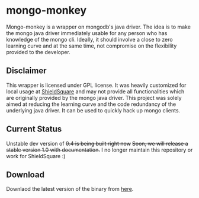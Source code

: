 mongo-monkey
============

Mongo-monkey is a wrapper on mongodb's java driver. The idea is to make the mongo java driver immediately usable for any person who has knowledge of the mongo cli. Ideally, it should involve a close to zero learning curve and at the same time, not compromise on the flexibility provided to the developer. 

Disclaimer
----------
This wrapper is licensed under GPL license. It was heavily customized for local usage at [ShieldSquare](http://github.com/ShieldSquare) and may not provide all functionalities which are originally provided by the mongo java driver. This project was solely aimed at reducing the learning curve and the code redundancy of the underlying java driver. It can be used to quickly hack up mongo clients.

Current Status
--------------
Unstable dev version of ~~0.4 is being built right now~~ ~~Soon, we will release a stable version 1.0 with documentation.~~  I no longer maintain this repository or work for ShieldSquare :)

Download
--------
Downlaod the latest version of the binary from [here](https://github.com/ShieldSquare/mongo-monkey/tree/master/xbinary).
